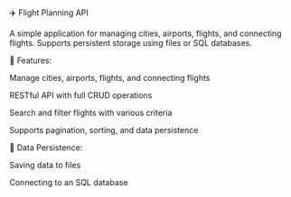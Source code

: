 ✈️ Flight Planning API

A simple application for managing cities, airports, flights, and connecting flights. Supports persistent storage using files or SQL databases.

📌 Features:

Manage cities, airports, flights, and connecting flights

RESTful API with full CRUD operations

Search and filter flights with various criteria

Supports pagination, sorting, and data persistence


💾 Data Persistence:

Saving data to files

Connecting to an SQL database
